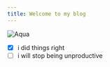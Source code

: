 ```yaml
---
title: Welcome to my blog
---
```


![Aqua](https://i.pinimg.com/originals/0d/d6/43/0dd64323d67038d8587939ca3a583451.jpg)
- [x] i did things right
- [ ] i will stop being unproductive
